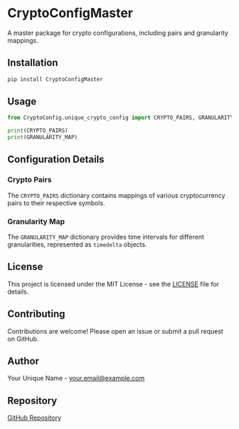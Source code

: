 # CryptoConfigMaster

A master package for crypto configurations, including pairs and granularity mappings.

## Installation

```bash
pip install CryptoConfigMaster
```

## Usage

```python
from CryptoConfig.unique_crypto_config import CRYPTO_PAIRS, GRANULARITY_MAP

print(CRYPTO_PAIRS)
print(GRANULARITY_MAP)
```

## Configuration Details

### Crypto Pairs

The `CRYPTO_PAIRS` dictionary contains mappings of various cryptocurrency pairs to their respective symbols.

### Granularity Map

The `GRANULARITY_MAP` dictionary provides time intervals for different granularities, represented as `timedelta` objects.

## License

This project is licensed under the MIT License - see the [LICENSE](LICENSE) file for details.

## Contributing

Contributions are welcome! Please open an issue or submit a pull request on GitHub.

## Author

Your Unique Name - [your.email@example.com](mailto:your.email@example.com)

## Repository

[GitHub Repository](https://github.com/yourusername/CryptoConfigMaster)